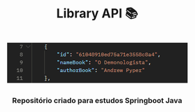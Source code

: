 <h1 align="center">
    Library API 📚
</h1>

<h1 align="center">
    <img src="./systembook-ws/.banner/book.png">
</h1>

<h3 align="center">
    Repositório criado para estudos Springboot Java
</h2>